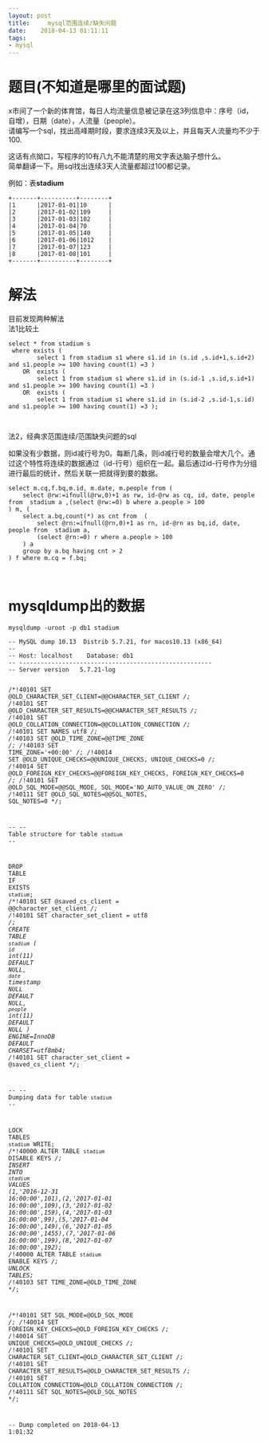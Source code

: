 ```yaml
---
layout: post
title:     mysql范围连续/缺失问题
date:    2018-04-13 01:11:11
tags:
- mysql
---
```


<h1><a id="_0"></a>题目(不知道是哪里的面试题)</h1>
<p>x市间了一个新的体育馆，每日人均流量信息被记录在这3列信息中：序号（id，自增），日期（date），人流量（people）。<br>
请编写一个sql，找出高峰期时段，要求连续3天及以上，并且每天人流量均不少于100.</p>
<p>这话有点拗口，写程序的10有八九不能清楚的用文字表达脑子想什么。<br>
简单翻译一下。用sql找出连续3天人流量都超过100都记录。</p>
<p>例如：表<strong>stadium</strong></p>
<pre><code>+-------+----------+--------+
|1      |2017-01-01|10      |
|2      |2017-01-02|109     |
|3      |2017-01-03|102     |
|4      |2017-01-04|70      |
|5      |2017-01-05|140     |
|6      |2017-01-06|1012    |
|7      |2017-01-07|123     |
|8      |2017-01-08|101     |
+-------+----------+--------+
</code></pre>
<h1><a id="_21"></a>解法</h1>
<p>目前发现两种解法<br>
法1比较土</p>
<pre><code class="language-sql"><span class="hljs-operator"><span class="hljs-keyword">select</span> * <span class="hljs-keyword">from</span> stadium s
 <span class="hljs-keyword">where</span> <span class="hljs-keyword">exists</span> (
        <span class="hljs-keyword">select</span> <span class="hljs-number">1</span> <span class="hljs-keyword">from</span> stadium s1 <span class="hljs-keyword">where</span> s1.<span class="hljs-keyword">id</span> <span class="hljs-keyword">in</span> (s.<span class="hljs-keyword">id</span> ,s.<span class="hljs-keyword">id</span>+<span class="hljs-number">1</span>,s.<span class="hljs-keyword">id</span>+<span class="hljs-number">2</span>) <span class="hljs-keyword">and</span> s1.people &gt;= <span class="hljs-number">100</span> <span class="hljs-keyword">having</span> <span class="hljs-keyword">count</span>(<span class="hljs-number">1</span>) =<span class="hljs-number">3</span> )
    <span class="hljs-keyword">OR</span>  <span class="hljs-keyword">exists</span> (
        <span class="hljs-keyword">select</span> <span class="hljs-number">1</span> <span class="hljs-keyword">from</span> stadium s1 <span class="hljs-keyword">where</span> s1.<span class="hljs-keyword">id</span> <span class="hljs-keyword">in</span> (s.<span class="hljs-keyword">id</span>-<span class="hljs-number">1</span> ,s.<span class="hljs-keyword">id</span>,s.<span class="hljs-keyword">id</span>+<span class="hljs-number">1</span>) <span class="hljs-keyword">and</span> s1.people &gt;= <span class="hljs-number">100</span> <span class="hljs-keyword">having</span> <span class="hljs-keyword">count</span>(<span class="hljs-number">1</span>) =<span class="hljs-number">3</span> )
    <span class="hljs-keyword">OR</span>  <span class="hljs-keyword">exists</span> (
        <span class="hljs-keyword">select</span> <span class="hljs-number">1</span> <span class="hljs-keyword">from</span> stadium s1 <span class="hljs-keyword">where</span> s1.<span class="hljs-keyword">id</span> <span class="hljs-keyword">in</span> (s.<span class="hljs-keyword">id</span>-<span class="hljs-number">2</span> ,s.<span class="hljs-keyword">id</span>-<span class="hljs-number">1</span>,s.<span class="hljs-keyword">id</span>) <span class="hljs-keyword">and</span> s1.people &gt;= <span class="hljs-number">100</span> <span class="hljs-keyword">having</span> <span class="hljs-keyword">count</span>(<span class="hljs-number">1</span>) =<span class="hljs-number">3</span> );</span>

</code></pre>
<p>法2，经典求范围连续/范围缺失问题的sql</p>
<p>如果没有少数据，则id减行号为0。每断几条，则id减行号的数量会增大几个。通过这个特性将连续的数据通过（id-行号）组织在一起。最后通过id-行号作为分组进行最后的统计，然后关联一把就得到要的数据。</p>
<pre><code class="language-sql"><span class="hljs-operator"><span class="hljs-keyword">select</span> <span class="hljs-keyword">m</span>.cq,<span class="hljs-keyword">f</span>.bq,<span class="hljs-keyword">m</span>.<span class="hljs-keyword">id</span>, <span class="hljs-keyword">m</span>.<span class="hljs-built_in">date</span>, <span class="hljs-keyword">m</span>.people <span class="hljs-keyword">from</span> (
    <span class="hljs-keyword">select</span> @rw:=<span class="hljs-keyword">ifnull</span>(@rw,<span class="hljs-number">0</span>)+<span class="hljs-number">1</span> <span class="hljs-keyword">as</span> rw, <span class="hljs-keyword">id</span>-@rw <span class="hljs-keyword">as</span> cq, <span class="hljs-keyword">id</span>, <span class="hljs-built_in">date</span>, people <span class="hljs-keyword">from</span>  stadium a ,(<span class="hljs-keyword">select</span> @rw:=<span class="hljs-number">0</span>) b <span class="hljs-keyword">where</span> a.people &gt; <span class="hljs-number">100</span>
) <span class="hljs-keyword">m</span>, (
    <span class="hljs-keyword">select</span> a.bq,<span class="hljs-keyword">count</span>(*) <span class="hljs-keyword">as</span> cnt <span class="hljs-keyword">from</span>  (
        <span class="hljs-keyword">select</span> @rn:=<span class="hljs-keyword">ifnull</span>(@rn,<span class="hljs-number">0</span>)+<span class="hljs-number">1</span> <span class="hljs-keyword">as</span> rn, <span class="hljs-keyword">id</span>-@rn <span class="hljs-keyword">as</span> bq,<span class="hljs-keyword">id</span>, <span class="hljs-built_in">date</span>, people <span class="hljs-keyword">from</span>  stadium a,
        (<span class="hljs-keyword">select</span> @rn:=<span class="hljs-number">0</span>) r <span class="hljs-keyword">where</span> a.people &gt; <span class="hljs-number">100</span>
    ) a
    <span class="hljs-keyword">group</span> <span class="hljs-keyword">by</span> a.bq <span class="hljs-keyword">having</span> cnt &gt; <span class="hljs-number">2</span>
) <span class="hljs-keyword">f</span> <span class="hljs-keyword">where</span> <span class="hljs-keyword">m</span>.cq = <span class="hljs-keyword">f</span>.bq;</span>


</code></pre>
<h1><a id="mysqldump_50"></a>mysqldump出的数据</h1>
<pre><code class="language-shell">mysqldump -uroot -p db1 stadium
</code></pre>
<pre><code class="language-sql"><span class="hljs-comment">-- MySQL dump 10.13  Distrib 5.7.21, for macos10.13 (x86_64)</span>
<span class="hljs-comment">--</span>
<span class="hljs-comment">-- Host: localhost    Database: db1</span>
<span class="hljs-comment">-- ------------------------------------------------------</span>
<span class="hljs-comment">-- Server version   5.7.21-log</span>

<span class="hljs-comment">/*!40101 SET @OLD_CHARACTER_SET_CLIENT=@@CHARACTER_SET_CLIENT */</span>;
<span class="hljs-comment">/*!40101 SET @OLD_CHARACTER_SET_RESULTS=@@CHARACTER_SET_RESULTS */</span>;
<span class="hljs-comment">/*!40101 SET @OLD_COLLATION_CONNECTION=@@COLLATION_CONNECTION */</span>;
<span class="hljs-comment">/*!40101 SET NAMES utf8 */</span>;
<span class="hljs-comment">/*!40103 SET @OLD_TIME_ZONE=@@TIME_ZONE */</span>;
<span class="hljs-comment">/*!40103 SET TIME_ZONE='+00:00' */</span>;
<span class="hljs-comment">/*!40014 SET @OLD_UNIQUE_CHECKS=@@UNIQUE_CHECKS, UNIQUE_CHECKS=0 */</span>;
<span class="hljs-comment">/*!40014 SET @OLD_FOREIGN_KEY_CHECKS=@@FOREIGN_KEY_CHECKS, FOREIGN_KEY_CHECKS=0 */</span>;
<span class="hljs-comment">/*!40101 SET @OLD_SQL_MODE=@@SQL_MODE, SQL_MODE='NO_AUTO_VALUE_ON_ZERO' */</span>;
<span class="hljs-comment">/*!40111 SET @OLD_SQL_NOTES=@@SQL_NOTES, SQL_NOTES=0 */</span>;

<span class="hljs-comment">--</span>
<span class="hljs-comment">-- Table structure for table `stadium`</span>
<span class="hljs-comment">--</span>

<span class="hljs-operator"><span class="hljs-keyword">DROP</span> <span class="hljs-keyword">TABLE</span> <span class="hljs-keyword">IF</span> <span class="hljs-keyword">EXISTS</span> <span class="hljs-string">`stadium`</span>;</span>
<span class="hljs-comment">/*!40101 SET @saved_cs_client     = @@character_set_client */</span>;
<span class="hljs-comment">/*!40101 SET character_set_client = utf8 */</span>;
<span class="hljs-operator"><span class="hljs-keyword">CREATE</span> <span class="hljs-keyword">TABLE</span> <span class="hljs-string">`stadium`</span> (
  <span class="hljs-string">`id`</span> <span class="hljs-built_in">int</span>(<span class="hljs-number">11</span>) <span class="hljs-keyword">DEFAULT</span> <span class="hljs-literal">NULL</span>,
  <span class="hljs-string">`date`</span> <span class="hljs-keyword">timestamp</span> <span class="hljs-literal">NULL</span> <span class="hljs-keyword">DEFAULT</span> <span class="hljs-literal">NULL</span>,
  <span class="hljs-string">`people`</span> <span class="hljs-built_in">int</span>(<span class="hljs-number">11</span>) <span class="hljs-keyword">DEFAULT</span> <span class="hljs-literal">NULL</span>
) <span class="hljs-keyword">ENGINE</span>=<span class="hljs-keyword">InnoDB</span> <span class="hljs-keyword">DEFAULT</span> <span class="hljs-keyword">CHARSET</span>=utf8mb4;</span>
<span class="hljs-comment">/*!40101 SET character_set_client = @saved_cs_client */</span>;

<span class="hljs-comment">--</span>
<span class="hljs-comment">-- Dumping data for table `stadium`</span>
<span class="hljs-comment">--</span>

<span class="hljs-operator"><span class="hljs-keyword">LOCK</span> <span class="hljs-keyword">TABLES</span> <span class="hljs-string">`stadium`</span> WRITE;</span>
<span class="hljs-comment">/*!40000 ALTER TABLE `stadium` DISABLE KEYS */</span>;
<span class="hljs-operator"><span class="hljs-keyword">INSERT</span> <span class="hljs-keyword">INTO</span> <span class="hljs-string">`stadium`</span> <span class="hljs-keyword">VALUES</span> (<span class="hljs-number">1</span>,<span class="hljs-string">'2016-12-31 16:00:00'</span>,<span class="hljs-number">101</span>),(<span class="hljs-number">2</span>,<span class="hljs-string">'2017-01-01 16:00:00'</span>,<span class="hljs-number">109</span>),(<span class="hljs-number">3</span>,<span class="hljs-string">'2017-01-02 16:00:00'</span>,<span class="hljs-number">159</span>),(<span class="hljs-number">4</span>,<span class="hljs-string">'2017-01-03 16:00:00'</span>,<span class="hljs-number">99</span>),(<span class="hljs-number">5</span>,<span class="hljs-string">'2017-01-04 16:00:00'</span>,<span class="hljs-number">149</span>),(<span class="hljs-number">6</span>,<span class="hljs-string">'2017-01-05 16:00:00'</span>,<span class="hljs-number">1455</span>),(<span class="hljs-number">7</span>,<span class="hljs-string">'2017-01-06 16:00:00'</span>,<span class="hljs-number">199</span>),(<span class="hljs-number">8</span>,<span class="hljs-string">'2017-01-07 16:00:00'</span>,<span class="hljs-number">192</span>);</span>
<span class="hljs-comment">/*!40000 ALTER TABLE `stadium` ENABLE KEYS */</span>;
<span class="hljs-operator"><span class="hljs-keyword">UNLOCK</span> <span class="hljs-keyword">TABLES</span>;</span>
<span class="hljs-comment">/*!40103 SET TIME_ZONE=@OLD_TIME_ZONE */</span>;

<span class="hljs-comment">/*!40101 SET SQL_MODE=@OLD_SQL_MODE */</span>;
<span class="hljs-comment">/*!40014 SET FOREIGN_KEY_CHECKS=@OLD_FOREIGN_KEY_CHECKS */</span>;
<span class="hljs-comment">/*!40014 SET UNIQUE_CHECKS=@OLD_UNIQUE_CHECKS */</span>;
<span class="hljs-comment">/*!40101 SET CHARACTER_SET_CLIENT=@OLD_CHARACTER_SET_CLIENT */</span>;
<span class="hljs-comment">/*!40101 SET CHARACTER_SET_RESULTS=@OLD_CHARACTER_SET_RESULTS */</span>;
<span class="hljs-comment">/*!40101 SET COLLATION_CONNECTION=@OLD_COLLATION_CONNECTION */</span>;
<span class="hljs-comment">/*!40111 SET SQL_NOTES=@OLD_SQL_NOTES */</span>;

<span class="hljs-comment">-- Dump completed on 2018-04-13  1:01:32</span>


</code></pre>
